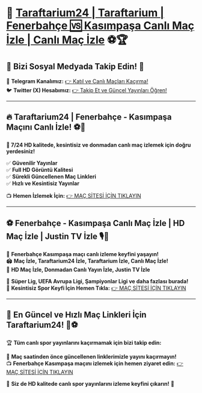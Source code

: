 # 📢 **[Taraftarium24 | Taraftarium | Fenerbahçe 🆚 Kasımpaşa Canlı Maç İzle | Canlı Maç İzle](http://www.taraftar.site)** ⚽🏆

## 📲 **Bizi Sosyal Medyada Takip Edin!** 🔗
📢 **Telegram Kanalımız:** [👉 Katıl ve Canlı Maçları Kaçırma!](https://t.me/+QasNt6PQaqczZDVi)  
🐦 **Twitter (X) Hesabımız:** [👉 Takip Et ve Güncel Yayınları Öğren!](https://x.com/T24RESMI)  

---

## 🔥 **Taraftarium24 | Fenerbahçe - Kasımpaşa Maçını Canlı İzle!** ⚽🏅

**📌 7/24 HD kalitede, kesintisiz ve donmadan canlı maç izlemek için doğru yerdesiniz!**

✅ **Güvenilir Yayınlar**  
✅ **Full HD Görüntü Kalitesi**  
✅ **Sürekli Güncellenen Maç Linkleri**  
✅ **Hızlı ve Kesintisiz Yayınlar**  

📺 **Hemen İzlemek İçin:** [👉 MAÇ SİTESİ İÇİN TIKLAYIN](http://www.taraftar.site)

---

## ⚽ **Fenerbahçe - Kasımpaşa Canlı Maç İzle | HD Maç İzle | Justin TV İzle** 🎙️📡

🎯 **Fenerbahçe Kasımpaşa maçı canlı izleme keyfini yaşayın!**  
🏟️ **Maç İzle, Taraftarium24 İzle, Taraftarium İzle, Canlı Maç İzle!**  
📌 **HD Maç İzle, Donmadan Canlı Yayın İzle, Justin TV İzle**  

🏅 **Süper Lig, UEFA Avrupa Ligi, Şampiyonlar Ligi ve daha fazlası burada!**  
📌 **Kesintisiz Spor Keyfi İçin Hemen Tıkla:** [👉 MAÇ SİTESİ İÇİN TIKLAYIN](http://www.taraftar.site)

---

## 🚀 **En Güncel ve Hızlı Maç Linkleri İçin Taraftarium24!** 🔗⚽

🏆 **Tüm canlı spor yayınlarını kaçırmamak için bizi takip edin:**

📢 **Maç saatinden önce güncellenen linklerimizle yayını kaçırmayın!**  
📺 **Fenerbahçe Kasımpaşa maçını izlemek için hemen ziyaret edin:** [👉 MAÇ SİTESİ İÇİN TIKLAYIN](http://www.taraftar.site)  

🌟 **Siz de HD kalitede canlı spor yayınlarını izleme keyfini çıkarın!** 🎉

